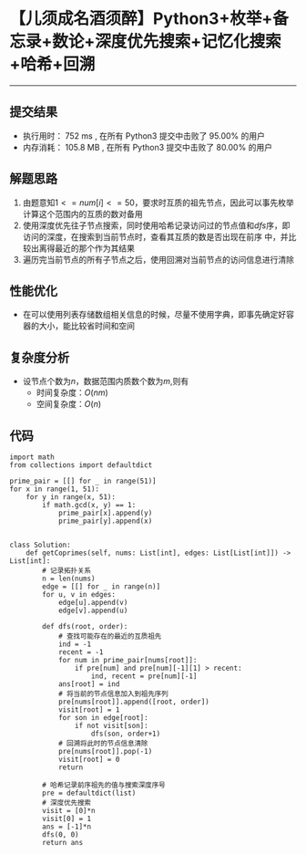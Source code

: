# 【儿须成名酒须醉】Python3+枚举+备忘录+数论+深度优先搜索+记忆化搜索+哈希+回溯
***
## 提交结果
- 执行用时： 752 ms , 在所有 Python3 提交中击败了 95.00% 的用户    
- 内存消耗： 105.8 MB , 在所有 Python3 提交中击败了 80.00% 的用户    

## 解题思路

1. 由题意知$1<=num[i]<=50$，要求时互质的祖先节点，因此可以事先枚举计算这个范围内的互质的数对备用
2. 使用深度优先往子节点搜索，同时使用哈希记录访问过的节点值和$dfs$序，即访问的深度，在搜索到当前节点时，查看其互质的数是否出现在前序
中，并比较出离得最近的那个作为其结果
3. 遍历完当前节点的所有子节点之后，使用回溯对当前节点的访问信息进行清除

## 性能优化

- 在可以使用列表存储数组相关信息的时候，尽量不使用字典，即事先确定好容器的大小，能比较省时间和空间

## 复杂度分析

- 设节点个数为$n$，数据范围内质数个数为$m$,则有
    - 时间复杂度：$O(nm)$
    - 空间复杂度：$O(n)$

## 代码
```python3
import math
from collections import defaultdict

prime_pair = [[] for _ in range(51)]
for x in range(1, 51):
    for y in range(x, 51):
        if math.gcd(x, y) == 1:
            prime_pair[x].append(y)
            prime_pair[y].append(x)


class Solution:
    def getCoprimes(self, nums: List[int], edges: List[List[int]]) -> List[int]:
        # 记录拓扑关系
        n = len(nums)
        edge = [[] for _ in range(n)]
        for u, v in edges:
            edge[u].append(v)
            edge[v].append(u)

        def dfs(root, order):
            # 查找可能存在的最近的互质祖先
            ind = -1
            recent = -1
            for num in prime_pair[nums[root]]:
                if pre[num] and pre[num][-1][1] > recent:
                    ind, recent = pre[num][-1]
            ans[root] = ind
            # 将当前的节点信息加入到祖先序列
            pre[nums[root]].append([root, order])
            visit[root] = 1
            for son in edge[root]:
                if not visit[son]:
                    dfs(son, order+1)
            # 回溯将此时的节点信息清除
            pre[nums[root]].pop(-1)
            visit[root] = 0
            return

        # 哈希记录前序祖先的值与搜索深度序号
        pre = defaultdict(list)
        # 深度优先搜索
        visit = [0]*n
        visit[0] = 1
        ans = [-1]*n
        dfs(0, 0)
        return ans
```